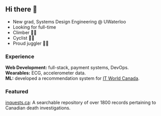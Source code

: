 ## Hi there 👋

- New grad, Systems Design Engineering @ UWaterloo
- Looking for full-time
- Climber 🧗‍♂️
- Cyclist 🚴‍♂️
- Proud juggler 🤹‍♂️

### Experience

**Web Development:** full-stack, payment systems, DevOps. \
**Wearables:** ECG, accelerometer data. \
**ML:** developed a recommendation system for [IT World Canada](https://www.itworldcanada.com).

### Featured

[inquests.ca](https://inquests.ca): A searchable repository of over 1800 records pertaining to Canadian death investigations.
